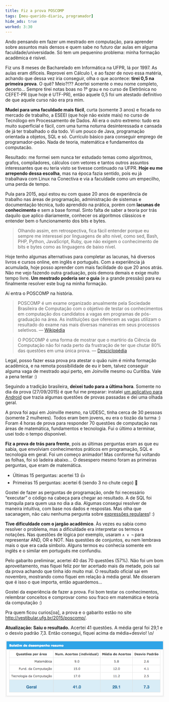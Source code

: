```yaml
---
title: Fiz a prova POSCOMP
tags: [meu-querido-diario, programador]
hide_ads: true
worked: 3:30
---
```


Ando pensando em fazer um mestrado em computação, para aprender sobre assuntos mais densos e quem sabe no futuro dar aulas em alguma faculdade/universidade. Só tem um pequenino problema: minha formação acadêmica é risível.

Fiz uns 8 meses de Bacharelado em Informática na UFPR, lá por 1997. As aulas eram difíceis. Reprovei em Cálculo I, e ao fazer de novo essa matéria, achando que dessa vez iria conseguir, olha o que acontece: **tirei 0,5 na primeira prova**. O quê? Meio?!?? Acertei somente o meu nome completo, decerto… Sempre tirei notas boas no 1º grau e no curso de Eletrônica no CEFET-PR (que hoje é UTF-PR), então aquele 0,5 foi um atestado definitivo de que aquele curso não era pra mim.

**Mudei para uma faculdade mais fácil**, curta (somente 3 anos) e focada no mercado de trabalho, a ESEEI (que hoje não existe mais) no curso de Tecnólogo em Processamento de Dados. Ali era o outro extremo: tudo era muito superficial e fácil, com uma turma noturna desinteressada e cansada de já ter trabalhado o dia todo. Vi um pouco de Java, programação orientada a objetos, SQL e só. Currículo básico para conseguir emprego de programador-peão. Nada de teoria, matemática e fundamentos da computacão.

Resultado: me formei sem nunca ter estudado temas como algoritmos, grafos, compiladores, cálculos com vetores e tantos outros assuntos interessantes que eu teria visto se tivesse continuado na UFPR. **Hoje eu me arrependo dessa escolha**, mas na época fazia sentido, pois eu já trabalhava com Linux na Conectiva e via a faculdade como um empecilho, uma perda de tempo.

Pula para 2015, aqui estou eu com quase 20 anos de experiência de trabalho nas áreas de programação, administração de sistemas e documentação técnica, tudo aprendido na prática, porém com **lacunas de conhecimento** e sem a base formal. Sinto falta de saber a teoria por trás daquilo que aplico diariamente, conhecer os algoritmos clássicos e entender bem o funcionamento dos bits e bytes.

> Olhando assim, em retrospectiva, fica fácil entender porque eu sempre me interessei por linguagens de alto nível, como sed, Bash, PHP, Python, JavaScript, Ruby, que não exigem o conhecimento de bits e bytes como as linguagens de baixo nível.

Hoje tenho algumas alternativas para completar as lacunas, há diversos livros e cursos online, em inglês e português. Com a experiência já acumulada, hoje posso aprender com mais facilidade do que 20 anos atrás. Não me vejo fazendo outra graduação, pois demora demais e exige muito tempo livre. **Um mestrado poderia ser o guia** (e a grande pressão) para eu finalmente resolver este bug na minha formação.

Aí entra o POSCOMP na história.

> POSCOMP é um exame organizado anualmente pela Sociedade Brasileira de Computação com o objetivo de testar os conhecimentos em computação dos candidatos a vagas em programas de pós-graduação na área. As instituições que oferecem as vagas utilizam o resultado do exame nas mais diversas maneiras em seus processos seletivos. — [Wikipédia](https://pt.wikipedia.org/wiki/Poscomp)

> O POSCOMP é uma forma de mostrar que o martírio da Ciência da Computação não foi nada perto da frustração de ter que chutar 80% das questões em uma única prova. — [Desciclopédia](http://desciclopedia.org/wiki/Poscomp)

Legal, posso fazer essa prova pra atestar o quão ruim é minha formação acadêmica, e na remota possibilidade de eu ir bem, talvez conseguir alguma vaga de mestrado aqui perto, em Joinville mesmo ou Curitiba. Vale a pena tentar :)

Seguindo a tradição brasileira, **deixei tudo para a última hora**. Somente no dia da prova (27/09/2015) é que fui me preparar: instalei [um aplicativo para Android](https://play.google.com/store/apps/details?id=com.ufms_cppp.poscomp) que trazia algumas questões de provas passadas e dei uma olhada geral.

A prova foi aqui em Joinville mesmo, na UDESC, tinha cerca de 30 pessoas (somente 2 mulheres). Todos eram bem jovens, eu era o tiozão da turma :) Foram 4 horas de prova para responder 70 questões de computação nas áreas de matemática, fundamentos e tecnologia. Fui o último a terminar, usei todo o tempo disponível.

**Fiz a prova de trás para frente**, pois as últimas perguntas eram as que eu sabia, que envolviam conhecimentos práticos em programação, SQL e tecnologia em geral. Foi um começo animador! Mas conforme fui voltando as folhas, foi só ladeira abaixo… O desespero mesmo foram as primeiras perguntas, que eram de matemática.

- Últimas 15 perguntas: acertei 13 👍
- Primeiras 15 perguntas: acertei 6 (sendo 3 no chute cego) 💩

Gostei de fazer as perguntas de programação, onde foi necessário “executar” o código na cabeça para chegar ao resultado. A de SQL foi tranquila para quem usa no dia a dia. Algumas consegui resolver de maneira intuitiva, com base nos dados e respostas. Mas olha que sacanagem, não caiu nenhuma pergunta sobre [expressões regulares](/regex/)! :)

**Tive dificuldade com o jargão acadêmico**. Às vezes eu sabia como resolver o problema, mas a dificuldade era interpretar os termos e notações. Nas questões de lógica por exemplo, usaram `∧ ∨ ¬` para representar AND, OR e NOT. Nas questões de conjuntos, eu nem lembrava mais o que era cada símbolo. Alguns termos eu conhecia somente em inglês e o similar em português me confundiu.

Pelo gabarito preliminar, acertei 40 das 70 questões (57%). Não foi um bom aproveitamento, mas fiquei feliz por ter acertado mais da metade, pois saí da prova achando que tinha ido muito mal. O resultado oficial sai em novembro, mostrando como fiquei em relação à média geral. Me disseram que é isso o que importa, então aguardemos…

Gostei da experiência de fazer a prova. Foi bom testar os conhecimentos, relembrar conceitos e comprovar como sou fraco em matemática e teoria da computação :)

Pra quem ficou curios[oa], a prova e o gabarito estão no site http://vestibular.ufg.br/2015/poscomp/.

**Atualização: Saiu o resultado.** Acertei 41 questões. A média geral foi 29,1 e o desvio padrão 7,3. Então consegui, fiquei acima da média+desvio! \o/

![](/img/blog/poscomp-resultado.png)
